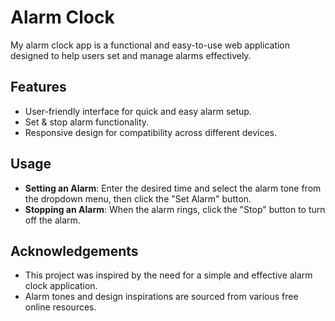 # Alarm Clock

My alarm clock app is a functional and easy-to-use web application designed to help users set and manage alarms effectively.

## Features

- User-friendly interface for quick and easy alarm setup.
- Set & stop alarm functionality.
- Responsive design for compatibility across different devices.

## Usage

- **Setting an Alarm**: Enter the desired time and select the alarm tone from the dropdown menu, then click the "Set Alarm" button.
- **Stopping an Alarm**: When the alarm rings, click the "Stop" button to turn off the alarm.

## Acknowledgements

- This project was inspired by the need for a simple and effective alarm clock application.
- Alarm tones and design inspirations are sourced from various free online resources.

